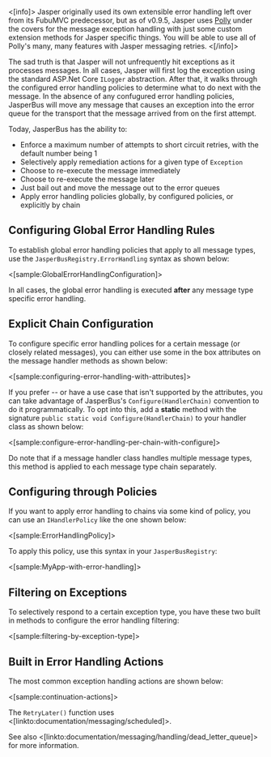 <!--title: Error Handling-->

<[info]>
Jasper originally used its own extensible error handling left over from its FubuMVC predecessor, but as of v0.9.5, Jasper uses 
[Polly](https://github.com/App-vNext/Polly) under the covers for the message exception handling with just some custom extension methods for Jasper specific things. You
will be able to use all of Polly's many, many features with Jasper messaging retries.
<[/info]>

The sad truth is that Jasper will not unfrequently hit exceptions as it processes messages. In all cases, Jasper will first log the exception using the standard ASP.Net Core `ILogger` abstraction. After that, it walks through the configured error handling policies to
determine what to do next with the message. In the absence of any confugured error handling policies,
JasperBus will move any message that causes an exception into the error queue for the
transport that the message arrived from on the first attempt.

Today, JasperBus has the ability to:

* Enforce a maximum number of attempts to short circuit retries, with the default number being 1
* Selectively apply remediation actions for a given type of `Exception`
* Choose to re-execute the message immediately
* Choose to re-execute the message later
* Just bail out and move the message out to the error queues
* Apply error handling policies globally, by configured policies, or explicitly by chain


## Configuring Global Error Handling Rules

To establish global error handling policies that apply to all message types, use the
`JasperBusRegistry.ErrorHandling` syntax as shown below:

<[sample:GlobalErrorHandlingConfiguration]>

In all cases, the global error handling is executed **after** any message type specific error handling.


## Explicit Chain Configuration

To configure specific error handling polices for a certain message (or closely related messages),
you can either use some in the box attributes on the message handler methods as shown below:

<[sample:configuring-error-handling-with-attributes]>

If you prefer -- or have a use case that isn't supported by the attributes, you can take advantage of
JasperBus's `Configure(HandlerChain)` convention to do it programmatically. To opt into this, add
a **static** method with the signature `public static void Configure(HandlerChain)` to your handler class
as shown below:

<[sample:configure-error-handling-per-chain-with-configure]>

Do note that if a message handler class handles multiple message types, this method is applied to each
message type chain separately.


## Configuring through Policies

If you want to apply error handling to chains via some kind of policy, you can use an `IHandlerPolicy`
like the one shown below:

<[sample:ErrorHandlingPolicy]>

To apply this policy, use this syntax in your `JasperBusRegistry`:

<[sample:MyApp-with-error-handling]>

## Filtering on Exceptions

To selectively respond to a certain exception type, you have these two built in methods to configure
the error handling filtering:

<[sample:filtering-by-exception-type]>

## Built in Error Handling Actions


The most common exception handling actions are shown below:

<[sample:continuation-actions]>

The `RetryLater()` function uses <[linkto:documentation/messaging/scheduled]>.

See also <[linkto:documentation/messaging/handling/dead_letter_queue]> for more information.


